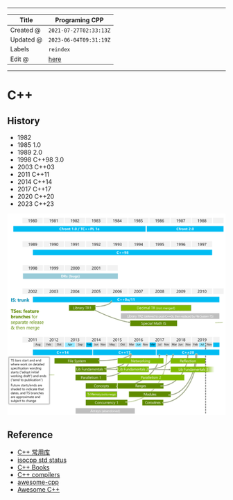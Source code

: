 -----

| Title     | Programing CPP                                      |
| --------- | --------------------------------------------------- |
| Created @ | `2021-07-27T02:33:13Z`                              |
| Updated @ | `2023-06-04T09:31:19Z`                              |
| Labels    | `reindex`                                           |
| Edit @    | [here](https://github.com/junxnone/xwiki/issues/77) |

-----

# C++

## History

  - 1982
  - 1985 1.0
  - 1989 2.0
  - 1998 C++98 3.0
  - 2003 C++03
  - 2011 C++11
  - 2014 C++14
  - 2017 C++17
  - 2020 C++20
  - 2023 C++23

![image](media/13183e58b12cbe58b10560d417972795b9378fac.png)

## Reference

  - [C++ 常用库](https://segmentfault.com/a/1190000011483340)
  - [isocpp std status](https://isocpp.org/std/status)
  - [C++
    Books](https://github.com/EbookFoundation/free-programming-books/blob/main/books/free-programming-books-zh.md#c-1)
  - [C++
    compilers](https://en.wikipedia.org/wiki/List_of_compilers#C++_compilers)
  - [awesome-cpp](https://github.com/fffaraz/awesome-cpp)
  - [Awesome C++](https://github.com/Correia-jpv/fucking-awesome-cpp)
